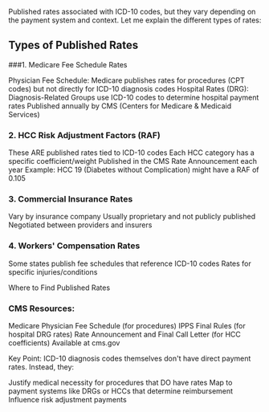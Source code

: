 Published rates associated with ICD-10 codes, but they vary depending on the payment system and context. Let me explain the different types of rates:

## Types of Published Rates

###1. Medicare Fee Schedule Rates

Physician Fee Schedule: Medicare publishes rates for procedures (CPT codes) but not directly for ICD-10 diagnosis codes
Hospital Rates (DRG): Diagnosis-Related Groups use ICD-10 codes to determine hospital payment rates
Published annually by CMS (Centers for Medicare & Medicaid Services)

### 2. HCC Risk Adjustment Factors (RAF)

These ARE published rates tied to ICD-10 codes
Each HCC category has a specific coefficient/weight
Published in the CMS Rate Announcement each year
Example: HCC 19 (Diabetes without Complication) might have a RAF of 0.105

### 3. Commercial Insurance Rates

Vary by insurance company
Usually proprietary and not publicly published
Negotiated between providers and insurers

### 4. Workers' Compensation Rates

Some states publish fee schedules that reference ICD-10 codes
Rates for specific injuries/conditions

Where to Find Published Rates
### CMS Resources:

Medicare Physician Fee Schedule (for procedures)
IPPS Final Rules (for hospital DRG rates)
Rate Announcement and Final Call Letter (for HCC coefficients)
Available at cms.gov

Key Point: ICD-10 diagnosis codes themselves don't have direct payment rates. Instead, they:

Justify medical necessity for procedures that DO have rates
Map to payment systems like DRGs or HCCs that determine reimbursement
Influence risk adjustment payments